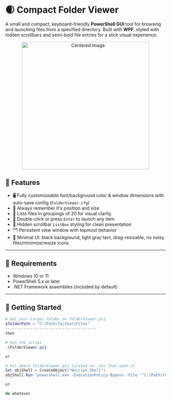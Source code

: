 # 🌒 Compact Folder Viewer

A small and compact, keyboard-friendly **PowerShell GUI** tool for browsing and launching files from a specified directory. Built with **WPF**, styled with hidden scrollbars and semi-bold file entries for a slick visual experience.

<p align="center">
  <img src="https://i.postimg.cc/433b310c/image.png" alt="Centered Image" width="400"/>
</p>

## 🔧 Features

- 🖥️ Fully customizeable font/background color & window dimensions with auto-save config (`FolderViewer.cfg`)
- 🧪 Always remember it's position and size
- 📁 Lists files in groupings of 20 for visual clarity
- 🎯 Double-click or press `Enter` to launch any item
- 🧩 Hidden scrollbar `ListBox` styling for clean presentation
- 🗂 Persistent view window with topmost behavior
- 🖤 Minimal UI: black background, light gray text, drag-resizable, no noisy files/minimize/resize icons

---

## 🧪 Requirements

- Windows 10 or 11  
- PowerShell 5.x or later  
- .NET Framework assemblies (included by default)

---

## 🚀 Getting Started

```powershell
# Set your target folder on folderViewer.ps1
$folderPath = "C:\Path\To\Your\Files"
----------------------------------------
then

# Run the script
.\FolderViewer.ps1

or

# Set where folderViewer.ps1 located on .vbs then open it
Set objShell = CreateObject("Wscript.Shell")
objShell.Run "powershell.exe -ExecutionPolicy Bypass -File ""C:\Path\To\Your\folderViewer\folderViewer.ps1""", 0, False

or

do whatever
```
